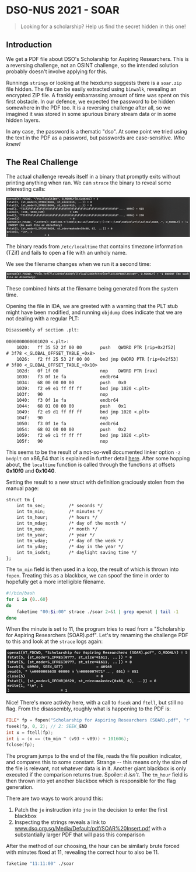 # DSO-NUS 2021 - SOAR

> Looking for a scholarship?
> Help us find the secret hidden in this one!

## Introduction

We get a PDF file about DSO's Scholarship for Aspiring Researchers. This is a reversing challenge, not an OSINT challenge, so the intended solution probably doesn't involve applying for this.

Runnings `strings` or looking at the hexdump suggests there is a `soar.zip` file hidden. The file can be easily extracted using `binwalk`, revealing an encrypted ZIP file. A frankly embarrassing amount of time was spent on this first obstacle. In our defence, we expected the password to be hidden somewhere in the PDF too. It is a reversing challenge after all, so we imagined it was stored in some spurious binary stream data or in some hidden layers.

In any case, the password is a thematic "dso". At some point we tried using the text in the PDF as a password, but passwords are case-sensitive. *Who knew!*

## The Real Challenge

The actual challenge reveals itself in a binary that promptly exits without printing anything when ran. We can `strace` the binary to reveal some interesting calls:

![strace](strace.png)

The binary reads from `/etc/localtime` that contains timezone information (TZif) and fails to open a file with an unholy name. 

We see the filename changes when we run it a second time:

![strace2](strace2.png)

These combined hints at the filename being generated from the system time.

Opening the file in IDA, we are greeted with a warning that the PLT stub might have been modified, and running `objdump` does indicate that we are not dealing with a regular PLT:

```
Disassembly of section .plt:

0000000000001020 <.plt>:
    1020:	ff 35 52 2f 00 00    	push   QWORD PTR [rip+0x2f52]        # 3f78 <_GLOBAL_OFFSET_TABLE_+0x8>
    1026:	f2 ff 25 53 2f 00 00 	bnd jmp QWORD PTR [rip+0x2f53]        # 3f80 <_GLOBAL_OFFSET_TABLE_+0x10>
    102d:	0f 1f 00             	nop    DWORD PTR [rax]
    1030:	f3 0f 1e fa          	endbr64 
    1034:	68 00 00 00 00       	push   0x0
    1039:	f2 e9 e1 ff ff ff    	bnd jmp 1020 <.plt>
    103f:	90                   	nop
    1040:	f3 0f 1e fa          	endbr64 
    1044:	68 01 00 00 00       	push   0x1
    1049:	f2 e9 d1 ff ff ff    	bnd jmp 1020 <.plt>
    104f:	90                   	nop
    1050:	f3 0f 1e fa          	endbr64 
    1054:	68 02 00 00 00       	push   0x2
    1059:	f2 e9 c1 ff ff ff    	bnd jmp 1020 <.plt>
    105f:	90                   	nop
```

This seems to be the result of a not-so-well documented linker option `-z bndplt`  on x86_64 that is explained in further detail [here](https://patchwork.ozlabs.org/project/glibc/patch/20170508185012.GA30569@intel.com/). After some hopping about, the `localtime` function is called through the functions at offsets **0x10f0** and **0x1040**.

Setting the result to a new struct with definition graciously stolen from the manual page:

```
struct tm {
    int tm_sec;         /* seconds */
    int tm_min;         /* minutes */
    int tm_hour;        /* hours */
    int tm_mday;        /* day of the month */
    int tm_mon;         /* month */
    int tm_year;        /* year */
    int tm_wday;        /* day of the week */
    int tm_yday;        /* day in the year */
    int tm_isdst;       /* daylight saving time */
};
```

The `tm_min` field is then used in a loop, the result of which is thrown into `fopen`. Treating this as a blackbox, we can spoof the time in order to hopefully get a more intelligible filename.

```bash
#!/bin/bash
for i in {0..60}
do
    faketime "00:$i:00" strace ./soar 2>&1 | grep openat | tail -1
done
```

When the minute is set to 11, the program tries to read from a "Scholarship for Aspiring Researchers (SOAR).pdf". Let's try renaming the challenge PDF to this and look at the `strace` logs again:

![strace3](strace3.png)

Nice! There's more activity here, with a call to `fseek` and `ftell`, but still no flag. From the disassembly, roughly what is happening to the PDF is:

```c
FILE* fp = fopen("Scholarship for Aspiring Researchers (SOAR).pdf", "r");
fseek(fp, 0, 2); // 2: SEEK_END
int x = ftell(fp);
int i = (x == (tm_min ^ (v93 + v89)) + 101606);
fclose(fp);
```

The program jumps to the end of the file, reads the file position indicator, and compares this to some constant. Strange -- this means only the size of the file is relevant, not whatever data is in it. Another giant blackbox is only executed if the comparison returns true. Spoiler: *it isn't*. The `tm_hour` field is then thrown into yet another blackbox which is responsible for the flag generation. 

There are two ways to work around this: 

1. Patch the `je` instruction into `jne` in the decision to enter the first blackbox
2. Inspecting the strings reveals a link to www.dso.org.sg/Media/Default/pdf/SOAR%20Insert.pdf with a substantially larger PDF that will pass this comparison

After the method of our choosing, the hour can be similarly brute forced with minutes fixed at 11, revealing the correct hour to also be 11.

```bash
faketime "11:11:00" ./soar
```
